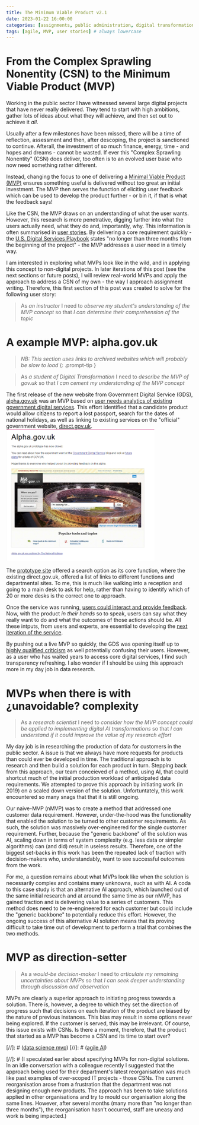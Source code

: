 ```yaml
---
title: The Minimum Viable Product v2.1
date: 2023-01-22 16:00:00 
categories: [assignments, public administration, digital transformation]
tags: [agile, MVP, user stories] # always lowercase
---
```

# From the Complex Sprawling Nonentity (CSN) to the Minimum Viable Product (MVP)
 
Working in the public sector I have witnessed several large digital projects that have never really delivered. They tend to start with high ambitions, gather lots of ideas about what they will achieve, and then set out to achieve it _all_.

Usually after a few milestones have been missed, there will be a time of reflection, assessment and then, after descoping, the project is sanctioned to continue. Afterall, the investment of so much finance, energy, time - and hopes and dreams - cannot be wasted. If ever this "Complex Sprawling Nonentity" (CSN) does deliver, too often is to an evolved user base who now need something rather different.

Instead, changing the focus to one of delivering a [Minimal Viable Product (MVP)](https://en.wikipedia.org/wiki/Minimum_viable_product) ensures something useful is delivered without too great an initial investment. The MVP then serves the function of eliciting user feedback which can be used to develop the product further - or bin it, if that is what the feedback says!

Like the CSN, the MVP draws on an understanding of what the user wants. However, this research is more penetrative, digging further into what the users actually need, what they do and, importantly, why. This information is often summarised in [user stories](https://www.gov.uk/service-manual/agile-delivery/writing-user-stories). By delivering a core requirement quickly - the [U.S. Digital Services Playbook](https://playbook.cio.gov/) states "no longer than three months from the beginning of the project" - the MVP addresses a user need in a timely way.

I am interested in exploring what MVPs look like in the wild, and in applying this concept to non-digital projects. In later iterations of this post (see the next sections or future posts), I will review real-world MVPs and apply the approach to address a CSN of my own - the way I approach assignment writing. Therefore, this first section of this post was created to solve for the following user story:

> As _an instructor_ I need to _observe my student's understanding of the MVP concept_ so that _I can determine their comprehension of the topic_

# A example MVP: alpha.gov.uk

> _NB: This section uses links to archived websites which will probably be slow to load_
{: .prompt-tip }

> As _a student of Digital Transformation_ I need to _describe the MVP of gov.uk_ so that _I can cement my understanding of the MVP concept_ 

The first release of the new website from Government Digital Service (GDS), [alpha.gov.uk](https://webarchive.nationalarchives.gov.uk/ukgwa/20111004104546/http://alpha.gov.uk/) was an MVP based on [user needs analytics of existing government digital services](https://web.archive.org/web/20120403153730/http://digital.cabinetoffice.gov.uk/2011/05/23/what-was-the-evidence-users-information-needs-and-analytics/). This effort identified that a candidate product would allow citizens to report a lost passport, search for the dates of national holidays, as well as linking to existing services on the "official" government website, [direct.gov.uk](https://web.archive.org/web/20050206042150/http://www.direct.gov.uk/Homepage/fs/en). 
<img src="/assets/img/alpha.gov.uk_wayback_2011-05-11.png" alt="The alpha.gov.uk website, accessed on web.archive.org" width="400"/>

The [prototype site](https://gds.blog.gov.uk/about-alpha/) offered a search option as its core function, where the existing direct.gov.uk, offered a list of links to different functions and departmental sites. To me, this is much like walking into a reception and going to a main desk to ask for help, rather than having to identify which of 20 or more desks is the correct one to approach.

Once the service was running, [users could interact and provide feedback](https://gds.blog.gov.uk/2011/07/29/alpha-gov-uk-wrap-up/). Now, with the product _in their hands_ so to speak, users can say what they really want to do and what the outcomes of those actions should be. All these intputs, from users and experts, are essential to developing the [next iteration of the service](https://web.archive.org/web/20111205164903/http://digital.cabinetoffice.gov.uk/2011/08/11/gov-uk-from-alpha-to-beta/).

By pushing out a live MVP so quickly, the GDS was opening itself up to [highly qualified criticism](https://web.archive.org/web/20120403153730/http://www.disambiguity.com/alphagov/) as well potentially confusing their users. However, as a user who has waited years to access core digital services, I find such transparency refreshing. I also wonder if I should be using this approach more in my day job in data research. 

# MVPs when there is with &#191;unavoidable? complexity

> As a _research scientist_ I need to _consider how the MVP concept could be applied to implementing digital AI transformations_ so that _I can understand if it could improve the value of my research effort_  

My day job is in researching the production of data for customers in the public sector. A issue is that we always have more requests for products than could ever be developed in time. The traditional approach is to research and then build a solution for each product in turn. Stepping back from this approach, our team conceieved of a method, using AI, that could shortcut much of the initial production workload of anticipated data requirements. We attempted to prove this approach by initiating work (in 2019) on a scaled down version of the solution. Unfortuntately, this work encountered so many snags that that it is still ongoing.

Our naive-MVP (nMVP) was to create a method that addressed one customer data requirement. However, under-the-hood was the functionality that enabled the solution to be turned to other customer requirements. As such, the solution was massively over-engineered for the single customer requirement. Further, because the "generic backbone" of the solution was AI, scaling down in terms of system complexity (e.g. less data or simpler algorithms) can (and did) result in useless results. Therefore, one of the biggest set-backs in this work has been the repeated lack of traction with decision-makers who, understandably, want to see successful outcomes from the work.

For me, a question remains about what MVPs look like when the solution is necessarily complex and contains many unknowns, such as with AI. A coda to this case study is that an alternative AI approach, which launched out of the same initial research and at around the same time as our nMVP, has gained traction and is delivering value to a series of customers. This method does need to be re-engineered for each customer but could include the "generic backbone" to potentially reduce this effort. However, the ongoing success of this alternative AI solution means that its proving difficult to take time out of development to perform a trial that combines the two methods.

# MVP as direction-setter

> As a _would-be decision-maker_ I need to _articulate my remaining uncertainties about MVPs_ so that _I can seek deeper understanding through discussion and observation_ 

MVPs are clearly a superior approach to initiating progress towards a solution. There is, however, a degree to which they set the direction of progress such that decisions on each iteration of the product are biased by the nature of previous instances. This bias may result in some options never being explored. If the customer is served, this may be irrelevant. Of course, this issue exists with CSNs. Is there a moment, therefore, that the product that started as a MVP has become a CSN and its time to start over?

[//]: # ([data science mvp](https://www.datascience-pm.com/data-science-mvp/))
[//]: # ([agile AI](https://nexocode.com/blog/posts/agile-ai-project-management/))

[//]: # (I speculated earlier about specifying MVPs for non-digital solutions. In an idle conversation with a colleague recently I suggested that the approach being used for their department's latest reorganisation was much like past examples of over-scoped IT projects - those CSNs. The current reorganisation arose from a frustration that the department was not designing enough new products. The approach has been to take solutions applied in other organisations and try to mould our organisation along the same lines. However, after several months (many more than "no longer than three months"), the reorganisation hasn't occurred, staff are uneasy and work is being impacted.)